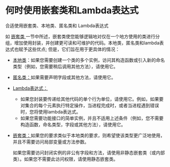 # 何时使用嵌套类和Lambda表达式

合适使用嵌套类、本地类、匿名类和 Lambda表达式

如 [嵌套类 ](/content/java/javaoo/nested.md)一节中所述，嵌套类使您能够逻辑地对仅在一个地方使用的类进行分组，增加使用封装，并创建更可读和可维护的代码。本地类，匿名类和lambda表达式也赋予这些优点; 但是，它们旨在用于更具体的情况：

* [本地类](/content/java/javaoo/localclasses.md)：如果您需要创建一个类的多个实例，访问其构造函数或引入新的命名类型（例如，您需要稍后调用其他方法），请使用它。

* [匿名类：](//content/java/javaoo/anonymousclasses.md)如果需要声明字段或其他方法，请使用它。

* [Lambda表达式：](/content/java/javaoo/lambdaexpressions.md)
    
    * 如果您封装要传递给其他代码的单个行为单位，请使用它。例如，如果要对集合的每个元素执行特定操作，当进程完成时，或者当进程遇到错误时，您将使用lambda表达式。
    * 如果您需要功能接口的简单实例，并且不适用上述条件（例如，您不需要构造函数，命名类型，字段或其他方法），请使用它。
    
* [嵌套类：](/content/java/javaoo/nested.md)如果您的要求类似于本地类的要求，则希望使该类型更广泛地使用，并且不需要访问局部变量或方法参数。

    如果您需要访问封闭实例的非公有字段和方法，请使用非静态嵌套类（或内部类）。如果您不需要此访问权限，请使用静态嵌套类。